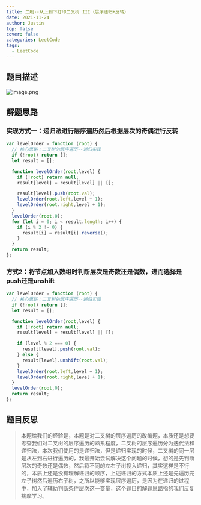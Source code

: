 ```yaml
---
title: 二刷--从上到下打印二叉树 III（层序递归+反转）
date: 2021-11-24
author: Justin
top: false
cover: false
categories: LeetCode
tags:
  - LeetCode
---
```


## 题目描述

![image.png](https://img-blog.csdnimg.cn/img_convert/5e1f819498e2982b7668cb2247102f87.png)

## 解题思路
### 实现方式一：递归法进行层序遍历然后根据层次的奇偶进行反转

```js
var levelOrder = function (root) {
  // 核心思路：二叉树的层序遍历--递归实现
  if (!root) return [];
  let result = [];

  function levelOrder(root,level) {
    if (!root) return null;
    result[level] = result[level] || [];

    result[level].push(root.val);
    levelOrder(root.left,level + 1);
    levelOrder(root.right,level + 1);
  }
  levelOrder(root,0);
  for (let i = 0; i < result.length; i++) {
    if (i % 2 != 0) {
      result[i] = result[i].reverse();
    }
  }
  return result;
};
```

### 方式2：将节点加入数组时判断层次是奇数还是偶数，进而选择是push还是unshift

```js
var levelOrder = function (root) {
  // 核心思路：二叉树的层序遍历--递归实现
  if (!root) return [];
  let result = [];

  function levelOrder(root,level) {
    if (!root) return null;
    result[level] = result[level] || [];

    if (level % 2 === 0) {
      result[level].push(root.val);
    } else {
      result[level].unshift(root.val);
    }
    levelOrder(root.left,level + 1);
    levelOrder(root.right,level + 1);
  }
  levelOrder(root,0);
  return result;
};
```

## 题目反思
>本题给我们的经验是，本题是对二叉树的层序遍历的改编题，本质还是想要考查我们对二叉树的层序遍历的熟系程度，二叉树的层序遍历分为迭代法和递归法，本次我们使用的是递归法，但是递归实现的时候，二叉树的同一层是从左到右进行遍历的，我最开始尝试解决这个问题的时候，想的是先判断层次的奇数还是偶数，然后将不同的左右子树投入递归，其实这样是不行的，本质上还是没有理解递归的顺序，上述递归的方式本质上还是先遍历完左子树然后遍历右子树，之所以能够实现层序遍历，是因为在递归的过程中，加入了辅助判断条件层次这一变量，这个题目的解题思路指的我们反复揣摩学习。
